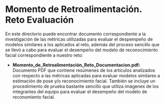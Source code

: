 # Momento de Retroalimentación. Reto Evaluación

En este directorio puede encontrar documento correspondiente a la investigación de las métricas utilizadas para evaluar el despempeño de modelos similares a los aplicados al reto, además del proceso sencillo que se llevó a cabo para evaluar el desempeño del modelo de reconocimiento facial correspondiente a nuestro reto:
* **Momento_de_Retroalimentación_Reto_Documentacion.pdf:** Documento PDF que contiene resúmenes de los artículos analizados con respecto a las métricas aplicadas para evaluar modelos similares a estimación de pose y/o reconocimiento facial. También se incluye un procedimiento de prueba bastante sencillo que utiliza imágenes de los integrantes del equipo para evaluar el desempeño del modelo de reconomiento facial.